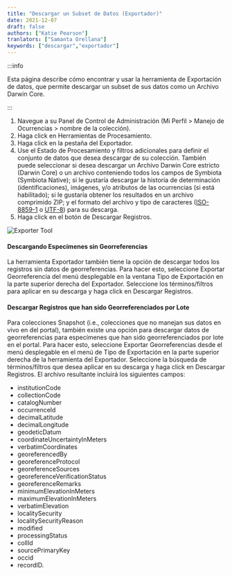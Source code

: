 ```yaml
---
title: "Descargar un Subset de Datos (Exportador)"
date: 2021-12-07
draft: false
authors: ["Katie Pearson"]
tranlators: ["Samanta Orellana"]
keywords: ["descargar","exportador"]
---
```


:::info

Esta página describe cómo encontrar y usar la herramienta de Exportación de datos, que permite descargar un subset de sus datos como un Archivo Darwin Core.

:::

1. Navegue a su Panel de Control de Administración (Mi Perfil > Manejo de Ocurrencias > nombre de la colección).
2. Haga click en Herramientas de Procesamiento.
3. Haga click en la pestaña del Exportador.
4. Use el Estado de Procesamiento y filtros adicionales para definir el conjunto de datos que desea descargar de su colección. También puede seleccionar si desea descargar un Archivo Darwin Core estricto (Darwin Core) o un archivo conteniendo todos los campos de Symbiota (Symbiota Native); si le gustaría descargar la historia de determinación (identificaciones), imágenes, y/o atributos de las ocurrencias (si está habilitado); si le gustaría obtener los resultados en un archivo comprimido ZIP; y el formato del archivo y tipo de caracteres ([ISO-8859-1](https://en.wikipedia.org/wiki/ISO/IEC_8859-1) o [UTF-8](https://en.wikipedia.org/wiki/UTF-8)) para su descarga.
5. Haga click en el botón de Descargar Registros.

![Exporter Tool](/img/exportertool.PNG)

#### Descargando Especímenes sin Georreferencias

La herramienta Exportador también tiene la opción de descargar todos los registros sin datos de georreferencias. Para hacer esto, seleccione Exportar Georreferencia del menú desplegable en la ventana Tipo de Exportación en la parte superior derecha del Exportador. Seleccione los términos/filtros para aplicar en su descarga y haga click en Descargar Registros.


#### Descargar Registros que han sido Georreferenciados por Lote

Para colecciones Snapshot (i.e., colecciones que no manejan sus datos en vivo en del portal), también existe una opción para descargar datos de georreferencias para especímenes que han sido georreferenciados por lote en el portal. Para hacer esto, seleccione Exportar Georreferencias desde el menú desplegable en el menú de Tipo de Exportación en la parte superior derecha de la herramienta del Exportador. Seleccione la búsqueda de términos/filtros que desea aplicar en su descarga y haga click en Descargar Registros. El archivo resultante incluirá los siguientes campos: 
* institutionCode
* collectionCode
* catalogNumber
* occurrenceId
* decimalLatitude
* decimalLongitude
* geodeticDatum
* coordinateUncertaintyInMeters
* verbatimCoordinates
* georeferencedBy
* georeferenceProtocol
* georeferenceSources
* georeferenceVerificationStatus
* georeferenceRemarks
* minimumElevationInMeters
* maximumElevationInMeters
* verbatimElevation
* localitySecurity
* localitySecurityReason
* modified
* processingStatus
* collId
* sourcePrimaryKey
* occid
* recordID.
